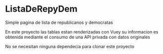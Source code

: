# ListaDeRepyDem
Simple pagina de lista de republicanos y democratas

En este proyecto las tablas estan renderizadas con Vuey su informacion es obtenida mediante el consumo de una API privada con datos originales

No se necesitan ninguna dependecia para clonar este proyecto
